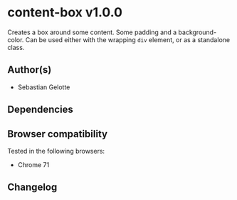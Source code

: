 # content-box v1.0.0

Creates a box around some content. Some padding and a background-color. Can be used either with the wrapping `div` element, or as a standalone class.

## Author(s)

- Sebastian Gelotte

## Dependencies



## Browser compatibility

Tested in the following browsers:

- Chrome 71


## Changelog

